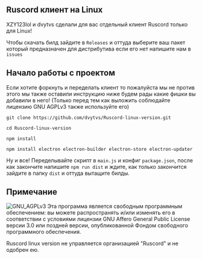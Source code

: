 ## Ruscord клиент на Linux

XZY123lol и dvytvs сделали для вас отдельный клиент Ruscord только для Linux!

Чтобы скачать билд зайдите в ```Releases``` и оттуда выберите ваш пакет который предназначен для дистрибутива если его нет напишите нам в ```issues```

## Начало работы с проектом
Если хотите форкнуть и переделать клиент то пожалуйста мы не против этого мы также оставили инструкцию ниже будем рады какие фишки вы добавили в него! (Только перед тем как выложить соблюдайте лицензию GNU AGPLv3 также используйте его)

```
git clone https://github.com/dvytvs/Ruscord-linux-version.git

cd Ruscord-linux-version

npm install

npm install electron electron-builder electron-store electron-updater
```
Ну и все! Переделывайте скрипт в ```main.js``` и конфиг ```package.json```, после как закончите напишите ```npm run dist``` и ждите, как только закончится зайдите в папку ```dist``` и оттуда вытащите билды.


## Примечание

![GNU_AGPLv3](https://en.m.wikipedia.org/wiki/%D0%A4%D0%B0%D0%B9%D0%BB:AGPLv3_Logo.svg)
Эта программа является свободным программным обеспечением: вы можете распространять и/или изменять его в соответствии с условиями лицензии GNU Affero General Public License версии 3.0 или поздней версии, опубликованной Фондом свободного программного обеспечения.

Ruscord linux version не управляется организацией "Ruscord" и не одобрен ею.